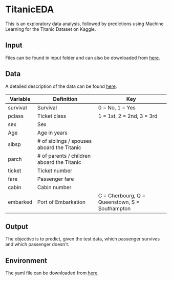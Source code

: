 # TitanicEDA

This is an exploratory data analysis, followed by predictions using Machine Learning for the Titanic Dataset on Kaggle.

## Input 

Files can be found in input folder and can also be downloaded from [here](https://www.kaggle.com/c/3136/download-all "here").

## Data

A detailed description of the data can be found [here](https://www.kaggle.com/c/titanic/data).

| Variable | Definition                                 | Key                                            |
|----------|--------------------------------------------|------------------------------------------------|
| survival | Survival                                   | 0 = No, 1 = Yes                                |
| pclass   | Ticket class                               | 1 = 1st, 2 = 2nd, 3 = 3rd                      |
| sex      | Sex                                        |                                                |
| Age      | Age in years                               |                                                |
| sibsp    | # of siblings / spouses aboard the Titanic |                                                |
| parch    | # of parents / children aboard the Titanic |                                                |
| ticket   | Ticket number                              |                                                |
| fare     | Passenger fare                             |                                                |
| cabin    | Cabin number                               |                                                |
| embarked | Port of Embarkation                        | C = Cherbourg, Q = Queenstown, S = Southampton |

## Output

The objective is to predict, given the test data, which passenger survives and which passenger doesn't.

## Environment

The yaml file can be downloaded from [here](https://www.kaggle.com).
